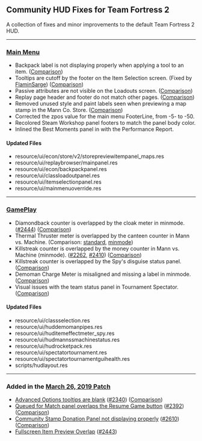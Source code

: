 ## Community HUD Fixes for Team Fortress 2

A collection of fixes and minor improvements to the default Team Fortress 2 HUD.

---

### [Main Menu](https://steamcommunity.com/sharedfiles/filedetails/?id=2001454366)
- Backpack label is not displaying properly when applying a tool to an item. ([Comparison](https://steamuserimages-a.akamaihd.net/ugc/776245734731768053/69568F41D8F9398A56D488C5A5A8B3C6B979120D/))
- Tooltips are cutoff by the footer on the Item Selection screen. (Fixed by [FlaminSarge](https://github.com/FlaminSarge)) ([Comparison](https://steamuserimages-a.akamaihd.net/ugc/776245734731768284/54831DFF321D72167B8DD03608ED1AEEB467C9C6/))
- Passive attributes are not visible on the Loadouts screen. ([Comparison](https://steamuserimages-a.akamaihd.net/ugc/776245734731768506/FFA14CDDC829838BE35F594D9721EDE4B42FA148/))
- Replay page header and footer do not match other pages. ([Comparison](https://steamuserimages-a.akamaihd.net/ugc/776245734731768697/AED0B3D8C3837B890A1CE72011BBA56729E66FEA/))
- Removed unused style and paint labels seen when previewing a map stamp in the Mann Co. Store. ([Comparison](https://imgur.com/a/48nTYaa))
- Corrected the zpos value for the main menu FooterLine, from -5- to -50.
- Recolored Steam Workshop panel footers to match the panel body color.
- Inlined the Best Moments panel in with the Performance Report.

#### Updated Files 
- resource/ui/econ/store/v2/storepreviewitempanel_maps.res
- resource/ui/replaybrowser/mainpanel.res
- resource/ui/econ/backpackpanel.res
- resource/ui/classloadoutpanel.res
- resource/ui/itemselectionpanel.res
- resource/ui/mainmenuoverride.res

---

### [GamePlay](https://steamcommunity.com/sharedfiles/filedetails/?id=2001457353)
- Diamondback counter is overlapped by the cloak meter in minmode. ([#2444](https://github.com/ValveSoftware/Source-1-Games/issues/2444)) ([Comparison](https://steamuserimages-a.akamaihd.net/ugc/776245734731766307/3FBF97C4674F1D1896A120DCDA9261C183EEBA61/))
- Thermal Thruster meter is overlapped by the canteen counter in Mann vs. Machine. (Comparison: [standard](https://steamuserimages-a.akamaihd.net/ugc/776245734731833044/85BB0621FEF5A8C86EAE2CB7324A265BFECAA7AE/), [minmode](https://steamuserimages-a.akamaihd.net/ugc/776245734731832860/189008546C627A93EF89F4131CA31BFCD7648286/))
- Killstreak counter is overlapped by the money counter in Mann vs. Machine (minmode). ([#2262](https://github.com/ValveSoftware/Source-1-Games/issues/2262), [#2410](https://github.com/ValveSoftware/Source-1-Games/issues/2410))  ([Comparison](https://steamuserimages-a.akamaihd.net/ugc/776245734731766546/B744ADCEA958B00732121D445A3A7DDF0E2E35F5/))
- Killstreak counter is overlapped by the Spy's disguise status panel. ([Comparison](https://steamuserimages-a.akamaihd.net/ugc/776245734731832575/147D38B92AE9277229EFE77094E19082F8241F2D/))
- Demoman Charge Meter is misaligned and missing a label in minmode. ([Comparison](https://steamuserimages-a.akamaihd.net/ugc/776245734731766948/E81EFBB206567D41518990DB4C856EF5A20F7F65/))
- Visual issues with the team status panel in Tournament Spectator. ([Comparison](https://imgur.com/a/4zb8hxz))

#### Updated Files 
- resource/ui/classselection.res
- resource/ui/huddemomanpipes.res
- resource/ui/huditemeffectmeter_spy.res
- resource/ui/hudmannssmachinestatus.res
- resource/ui/hudrocketpack.res
- resource/ui/spectatortournament.res
- resource/ui/spectatortournamentguihealth.res
- scripts/hudlayout.res

---

### Added in the [March 26, 2019 Patch](http://www.teamfortress.com/post.php?id=49481)
- [Advanced Options tooltips are blank](https://github.com/CriticalFlaw/TF2HUDFix/commit/57660ec51cb9bfc2041ec13187ca1c11d6fa070f) ([#2340](https://github.com/ValveSoftware/Source-1-Games/issues/2340)) ([Comparison](https://i.imgur.com/DTEFKCU.png))
- [Queued for Match panel overlaps the Resume Game button](https://github.com/CriticalFlaw/TF2HUDFix/commit/aecf9566c3690d5d47f15c6e37473cb3167e8024) ([#2392](https://github.com/ValveSoftware/Source-1-Games/issues/2392)) ([Comparison](https://i.imgur.com/edebGAj.png))
- [Community Stamp Donation Panel not displaying properly](https://github.com/CriticalFlaw/TF2HUDFix/commit/73677ffdcb7bfe7ca77155a6a80a706c656fef21) ([#2610](https://github.com/ValveSoftware/Source-1-Games/issues/2610)) ([Comparison](https://i.imgur.com/CJIRSeI.png))
- [Fullscreen Item Preview Overlap](https://github.com/CriticalFlaw/TF2HUDFix/commit/b5cc9d297529e4fabee24f129d0088607c0072e2#diff-6f3301caaa00e641acf3ed358be57c7f) ([#2443](https://github.com/ValveSoftware/Source-1-Games/issues/2443))
